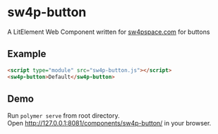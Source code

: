 # sw4p-button
A LitElement Web Component written for [sw4pspace.com](https://sw4psapce.com) for buttons

## Example
```html
<script type="module" src="sw4p-button.js"></script>
<sw4p-button>Default</sw4p-button>
```

## Demo
Run `polymer serve` from root directory.  
Open http://127.0.0.1:8081/components/sw4p-button/ in your browser.
